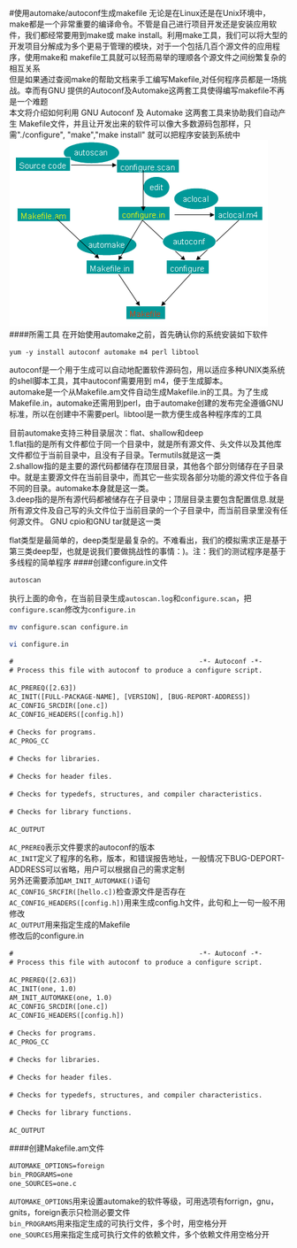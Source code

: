 #使用automake/autoconf生成makefile
无论是在Linux还是在Unix环境中，make都是一个非常重要的编译命令。不管是自己进行项目开发还是安装应用软件，我们都经常要用到make或 make install。利用make工具，我们可以将大型的开发项目分解成为多个更易于管理的模块，对于一个包括几百个源文件的应用程序，使用make和 makefile工具就可以轻而易举的理顺各个源文件之间纷繁复杂的相互关系        
但是如果通过查阅make的帮助文档来手工编写Makefile,对任何程序员都是一场挑战。幸而有GNU 提供的Autoconf及Automake这两套工具使得编写makefile不再是一个难题           
本文将介绍如何利用 GNU Autoconf 及 Automake 这两套工具来协助我们自动产生 Makefile文件，并且让开发出来的软件可以像大多数源码包那样，只需"./configure", "make","make install" 就可以把程序安装到系统中          
![image002.gif](image002.gif)       
####所需工具
在开始使用automake之前，首先确认你的系统安装如下软件
```text
yum -y install autoconf automake m4 perl libtool
```
autoconf是一个用于生成可以自动地配置软件源码包，用以适应多种UNIX类系统的shell脚本工具，其中autoconf需要用到 m4，便于生成脚本。           
automake是一个从Makefile.am文件自动生成Makefile.in的工具。为了生成Makefile.in，automake还需用到perl，由于automake创建的发布完全遵循GNU标准，所以在创建中不需要perl。libtool是一款方便生成各种程序库的工具        

目前automake支持三种目录层次：flat、shallow和deep       
1.flat指的是所有文件都位于同一个目录中，就是所有源文件、头文件以及其他库文件都位于当前目录中，且没有子目录。Termutils就是这一类        
2.shallow指的是主要的源代码都储存在顶层目录，其他各个部分则储存在子目录中。就是主要源文件在当前目录中，而其它一些实现各部分功能的源文件位于各自不同的目录。automake本身就是这一类。        
3.deep指的是所有源代码都被储存在子目录中；顶层目录主要包含配置信息.就是所有源文件及自己写的头文件位于当前目录的一个子目录中，而当前目录里没有任何源文件。 GNU cpio和GNU tar就是这一类          

flat类型是最简单的，deep类型是最复杂的。不难看出，我们的模拟需求正是基于第三类deep型，也就是说我们要做挑战性的事情：)。注：我们的测试程序是基于多线程的简单程序
####创建configure.in文件
```bash
autoscan
```
执行上面的命令，在当前目录生成`autoscan.log`和`configure.scan`，把`configure.scan`修改为`configure.in`        
```bash
mv configure.scan configure.in
```
```bash
vi configure.in
```
```text
#                                               -*- Autoconf -*-
# Process this file with autoconf to produce a configure script.

AC_PREREQ([2.63])
AC_INIT([FULL-PACKAGE-NAME], [VERSION], [BUG-REPORT-ADDRESS])
AC_CONFIG_SRCDIR([one.c])
AC_CONFIG_HEADERS([config.h])

# Checks for programs.
AC_PROG_CC

# Checks for libraries.

# Checks for header files.

# Checks for typedefs, structures, and compiler characteristics.

# Checks for library functions.

AC_OUTPUT
```
`AC_PREREQ`表示文件要求的autoconf的版本       
`AC_INIT`定义了程序的名称，版本，和错误报告地址，一般情况下BUG-DEPORT-ADDRESS可以省略，用户可以根据自己的需求定制         
另外还需要添加`AM_INIT_AUTOMAKE()`语句        
`AC_CONFIG_SRCFIR([hello.c])`检查源文件是否存在       
`AC_CONFIG_HEADERS([config.h])`用来生成config.h文件，此句和上一句一般不用修改         
`AC_OUTPUT`用来指定生成的Makefile        
修改后的configure.in
```text
#                                               -*- Autoconf -*-
# Process this file with autoconf to produce a configure script.

AC_PREREQ([2.63])
AC_INIT(one, 1.0)
AM_INIT_AUTOMAKE(one, 1.0)
AC_CONFIG_SRCDIR([one.c])
AC_CONFIG_HEADERS([config.h])

# Checks for programs.
AC_PROG_CC

# Checks for libraries.

# Checks for header files.

# Checks for typedefs, structures, and compiler characteristics.

# Checks for library functions.

AC_OUTPUT
```
####创建Makefile.am文件
```text
AUTOMAKE_OPTIONS=foreign
bin_PROGRAMS=one
one_SOURCES=one.c
```
`AUTOMAKE_OPTIONS`用来设置automake的软件等级，可用选项有forrign，gnu，gnits，foreign表示只检测必要文件           
`bin_PROGRAMS`用来指定生成的可执行文件，多个时，用空格分开        
`one_SOURCES`用来指定生成可执行文件的依赖文件，多个依赖文件用空格分开         
